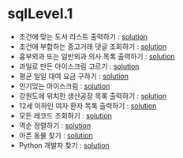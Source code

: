 # sqlLevel.1
- 조건에 맞는 도서 리스트 출력하기 : [solution](https://github.com/devrootlee/coding_test_practice/blob/master/src/codingtest/programmers/sql/sqlLevel1/print_a_list_of_books_that_meet_the_conditions.sql)
- 조건에 부합하는 중고거래 댓글 조회하기 : [solution](https://github.com/devrootlee/coding_test_practice/blob/master/src/codingtest/programmers/sql/sqlLevel1/view_used_transaction_comments_that_meet_the_conditions.sql)
- 흉부외과 또는 일반외과 의사 목록 출력하기 : [solution](https://github.com/devrootlee/coding_test_practice/blob/master/src/codingtest/programmers/sql/sqlLevel1/print_a_list_of_thoracic_surgeons_or_general_surgeons.sql)
- 과일로 만든 아이스크림 고르기 : [solution](https://github.com/devrootlee/coding_test_practice/blob/master/src/codingtest/programmers/sql/sqlLevel1/choosing_ice_cream_made_from_fruit.sql)
- 평균 일일 대여 요금 구하기 : [solution](https://github.com/devrootlee/coding_test_practice/blob/master/src/codingtest/programmers/sql/sqlLevel1/find_the_average_daily_rental_rate.sql)
- 인기있는 아이스크림 : [solution](https://github.com/devrootlee/coding_test_practice/blob/master/src/codingtest/programmers/sql/sqlLevel1/popular_ice_cream.sql)
- 강원도에 위치한 생산공장 목록 출력하기 : [solution](https://github.com/devrootlee/coding_test_practice/blob/master/src/codingtest/programmers/sql/sqlLevel1/print_a_list_of_production_plants_located_in_Gangwon_do.sql)
- 12세 이하인 여자 환자 목록 출력하기 : [solution](https://github.com/devrootlee/coding_test_practice/blob/master/src/codingtest/programmers/sql/sqlLevel1/print_a_list_of_female_patients_under_12_years_of_age.sql)
- 모든 레코드 조회하기 : [solution](https://github.com/devrootlee/coding_test_practice/blob/master/src/codingtest/programmers/sql/sqlLevel1/view_all_records.sql)
- 역순 정렬하기 : [solution](https://github.com/devrootlee/coding_test_practice/blob/master/src/codingtest/programmers/sql/sqlLevel1/sort_in_reverse_order.sql)
- 아픈 동물 찾기 : [solution](https://github.com/devrootlee/coding_test_practice/blob/master/src/codingtest/programmers/sql/sqlLevel1/find_sick_animals.sql)
- Python 개발자 찾기 : [solution](https://github.com/devrootlee/coding_test_practice/blob/master/src/codingtest/programmers/sql/sqlLevel1/find_python_developer.sql)